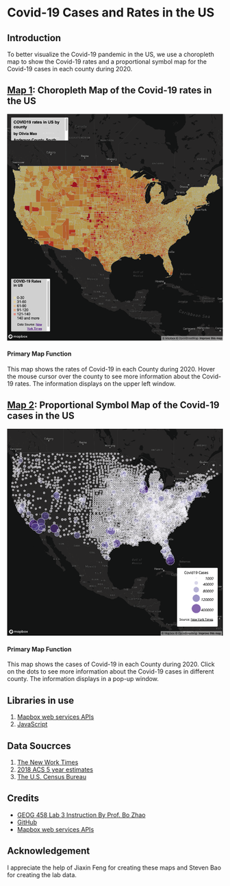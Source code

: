 # Covid-19 Cases and Rates in the US 

## Introduction
To better visualize the Covid-19 pandemic in the US, we use a choropleth map to show the Covid-19 rates and a proportional symbol map for the Covid-19 cases in each county during 2020. 

## [Map 1](https://olithinivia.github.io/covid-in-US/map1.html): Choropleth Map of the Covid-19 rates in the US 
![Map1](img/map1.png)
#### Primary Map Function
This map shows the rates of Covid-19 in each County during 2020. Hover the mouse cursor over the county to see more information about the Covid-19 rates. The information displays on the upper left window. 

## [Map 2](https://olithinivia.github.io/covid-in-US/map2.html): Proportional Symbol Map of the Covid-19 cases in the US 
![Map2](img/map2.png)
#### Primary Map Function
This map shows the cases of Covid-19 in each County during 2020. Click on the dots to see more information about the Covid-19 cases in different county. The information displays in a pop-up window.

## Libraries in use
1. [Mapbox web services APIs](https://docs.mapbox.com/api/overview/)
2. [JavaScript](https://www.javascript.com/)

## Data Soucrces
1. [The New Work Times](https://github.com/nytimes/covid-19-data/blob/43d32dde2f87bd4dafbb7d23f5d9e878124018b8/live/us-counties.csv)
2. [2018 ACS 5 year estimates](https://data.census.gov/cedsci/table?g=0100000US%24050000&d=ACS%205-Year%20Estimates%20Data%20Profiles&tid=ACSDP5Y2018.DP05&hidePreview=true)
3. [The U.S. Census Bureau](https://www.census.gov/geographies/mapping-files/time-series/geo/carto-boundary-file.html)

## Credits
- [GEOG 458 Lab 3 Instruction By Prof. Bo Zhao](https://github.com/jakobzhao/geog458/tree/master/labs/lab03)
- [GitHub](https://github.com/)
- [Mapbox web services APIs](https://docs.mapbox.com/api/overview/)


## Acknowledgement 
I appreciate the help of Jiaxin Feng for creating these maps and Steven Bao for creating the lab data. 